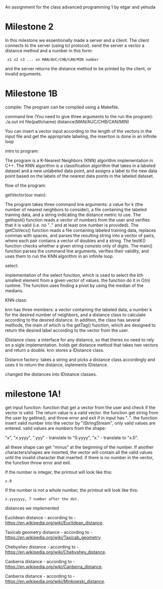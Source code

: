  An assignment for the class advanced programming 1 by etgar and yehuda

# Milestone 2

In this milestone we essentionally made a server and a client. The client connects to the server (using tcl protocol). send the server a vector a distance method and a number in this form:

     x1 x2 x3 ... xn MAN/AUC/CHB/CAN/MIN number
 
and the server returns the distance method to be printed by the client, or invalid arguments.


# Milestone 1B

compile: The program can be compiled using a Makefile.

command line (You need to give three arguments to the run the program): ./a.out int file(path/name) distance(MAN/AUC/CHB/CAN/MIN)  

You can insert a vector input according to the length of the vectors in the input file and get the appropriate labeling, the insertion is done in an infinite loop


intro to program:

The program is a K-Nearest Neighbors (KNN) algorithm implementation in C++.
 The KNN algorithm is a classification algorithm that takes in a labeled dataset and a new unlabeled data point,
 and assigns a label to the new data point based on the labels of the nearest data points in the labeled dataset.

flow of the program:

getVector(our main):

The program takes three command line arguments: a value for k (the number of nearest neighbors to consider), a file containing the labeled training data, and a string indicating the distance metric to use. The getInput() function reads a vector of numbers from the user and verifies that it is valid (i.e. no ".." and at least one number is provided). The getClsVecs() function reads a file containing labeled training data, replaces commas with spaces, and parses the resulting string into a vector of pairs, where each pair contains a vector of doubles and a string. The testK() function checks whether a given string consists only of digits. The main() function parses the command line arguments, verifies their validity, and uses them to run the KNN algorithm in an infinite loop.

select:

implementation of the select function, which is used to select the kth smallest element from a given vector of values.
the function do it in O(n) runtime. The function uses finding a pivot by using the median of the medians.

KNN class:

knn has three members: a vector containing the labeled data, a number k for the desired number of neighbors, and a distance class to calculate according to the desired distance. In addition, the class has several methods, the main of which is the getTag() function, which are designed to return the desired label according to the vector from the user. 

IDistance class: a interface for any distance, so that theres no need to rely on a sigle implementation. holds get distance method that takes two vectors and return a double. knn stores a IDistance class.

Distance factory: takes a string and picks a distance class accordingly and uses it to return the distance, inplements IDistance.

changed the distances into IDistance classes.


# milestone 1A!

get input function: 
function that get a vector from the user and check if the vector is valid.
The return value is a valid vector.
the function get string from the user by getline(), and throw error and exit if in input has "..".
the function insert valid number into the vector by "iStringStream", only valid values are entered.
valid values are numbers from the shape: 

"x", "x.yyyy", ".yyy" - translate to "0.yyyy", "x." - translate to "x.0".

all these shape can get "minus" at the beginning of the number.
If another characters/shapes are inserted, the vector will contain all the valid values until the invalid character that inserted.
if there is no number in the vector, the function throw error and exit.

  If the number is integer, the printout will look like this:
  
    x.0
    
  If the number is not a whole number, the printout will look like this:
  
    x.yyyyyyy, 7 number after the dot.
    

distances  we implemented

Euclidean distance - according to - https://en.wikipedia.org/wiki/Euclidean_distance.

Taxicab geometry distance - according to - https://en.wikipedia.org/wiki/Taxicab_geometry.

Chebyshev distance - according to - https://en.wikipedia.org/wiki/Chebyshev_distance.

Canberra distance - according to - https://en.wikipedia.org/wiki/Canberra_distance.

Canberra distance - according to - https://en.wikipedia.org/wiki/Minkowski_distance.
